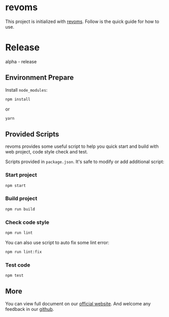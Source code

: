 # revoms

This project is initialized with [revoms](https://pro.ant.design). Follow is the quick guide for how to use.

# Release

  alpha - release

## Environment Prepare

Install `node_modules`:

```bash
npm install
```

or

```bash
yarn
```

## Provided Scripts

revoms provides some useful script to help you quick start and build with web project, code style check and test.

Scripts provided in `package.json`. It's safe to modify or add additional script:

### Start project

```bash
npm start
```

### Build project

```bash
npm run build
```

### Check code style

```bash
npm run lint
```

You can also use script to auto fix some lint error:

```bash
npm run lint:fix
```

### Test code

```bash
npm test
```

## More

You can view full document on our [official website](https://pro.ant.design). And welcome any feedback in our [github](https://github.com/ant-design/ant-design-pro).
